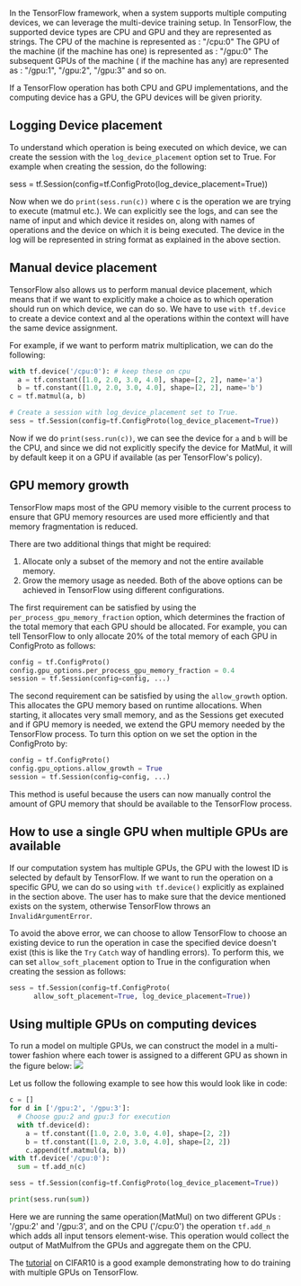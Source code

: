 
In the TensorFlow framework, when a system supports multiple computing devices, we can leverage the multi-device training setup. In TensorFlow, the supported device types are CPU and GPU and they are represented as strings.
The CPU of the machine is represented as : "/cpu:0"
The GPU of the machine (if the machine has one) is represented as : "/gpu:0"
The subsequent GPUs of the machine ( if the machine has any) are represented as : "/gpu:1", "/gpu:2", "/gpu:3" and so on.

If a TensorFlow operation has both CPU and GPU implementations, and the computing device has a GPU, the GPU devices will be given priority.

## Logging Device placement

To understand which operation is being executed on which device, we can create the session with the `log_device_placement`  option set to True. For example when creating the session, do the following:

sess = tf.Session(config=tf.ConfigProto(log_device_placement=True))

Now when we do `print(sess.run(c))` where c is the operation we are trying to execute (matmul etc.). We can explicitly see the logs, and can see the name of input and which device it resides on, along with names of operations and the device on which it is being executed. The device in the log will be represented in string format as explained in the above section.


## Manual device placement

TensorFlow also allows us to perform manual device placement, which means that if we want to explicitly make a choice as to which operation should run on which device, we can do so. We have to use `with tf.device` to create a device context and al the operations within the context will have the same device assignment.

For example, if we want to perform matrix multiplication, we can do the following:

```python
with tf.device('/cpu:0'): # keep these on cpu
  a = tf.constant([1.0, 2.0, 3.0, 4.0], shape=[2, 2], name='a')
  b = tf.constant([1.0, 2.0, 3.0, 4.0], shape=[2, 2], name='b')
c = tf.matmul(a, b)

# Create a session with log_device_placement set to True.
sess = tf.Session(config=tf.ConfigProto(log_device_placement=True))
```
Now if we do `print(sess.run(c))`, we can see the device for `a` and `b` will be the CPU, and since we did not explicitly specify the device for MatMul, it will by default keep it on a GPU if available (as per TensorFlow's policy).

## GPU memory growth

TensorFlow maps most of the GPU memory visible to the current process to ensure that GPU memory resources are used more efficiently and that memory fragmentation is reduced.

There are two additional things that might be required:
1. Allocate only a subset of the memory and not the entire available memory.
2. Grow the memory usage as needed.
Both of the above options can be achieved in TensorFlow using different configurations.

The first requirement can be satisfied by using the `per_process_gpu_memory_fraction` option, which determines the fraction of the total memory that each GPU should be allocated. For example, you can tell TensorFlow to only allocate 20% of the total memory of each GPU in ConfigProto as follows:

```python
config = tf.ConfigProto()
config.gpu_options.per_process_gpu_memory_fraction = 0.4
session = tf.Session(config=config, ...)
```

The second requirement can be satisfied by using the `allow_growth` option. This allocates the GPU memory based on runtime allocations. When starting, it allocates very small memory, and as the Sessions get executed and if GPU memory is needed, we extend the GPU memory needed by the TensorFlow process. To turn this option on we set the option in the ConfigProto by:

```python
config = tf.ConfigProto()
config.gpu_options.allow_growth = True
session = tf.Session(config=config, ...)
```

This method is useful because the users can now manually control the amount of GPU memory that should be available to the TensorFlow process.

## How to use a single GPU when multiple GPUs are available

If our computation system has multiple GPUs, the GPU with the lowest ID is selected by default by TensorFlow. If we want to run the operation on a specific GPU, we can do so using `with tf.device()` explicitly as explained in the section above. The user has to make sure that the device mentioned exists on the system, otherwise TensorFlow throws an `InvalidArgumentError`.

To avoid the above error, we can choose to allow TensorFlow to choose an existing device to run the operation in case the specified device doesn't exist (this is like the `Try` `Catch` way of handling errors). To perform this, we can set `allow_soft_placement` option to True in the configuration when creating the session as follows:

```python
sess = tf.Session(config=tf.ConfigProto(
      allow_soft_placement=True, log_device_placement=True))
```

## Using multiple GPUs on computing devices

To run a model on multiple GPUs, we can construct the model in a multi-tower fashion where each tower is assigned to a different GPU as shown in the figure below:
![](https://github.com/kavyasrinet/Paddle/blob/multi_device_tf/doc/design/images/gpu_gpu.png)

Let us follow the following example to see how this would look like in code:

```python
c = []
for d in ['/gpu:2', '/gpu:3']:
  # Choose gpu:2 and gpu:3 for execution
  with tf.device(d):
    a = tf.constant([1.0, 2.0, 3.0, 4.0], shape=[2, 2])
    b = tf.constant([1.0, 2.0, 3.0, 4.0], shape=[2, 2])
    c.append(tf.matmul(a, b))
with tf.device('/cpu:0'):
  sum = tf.add_n(c)

sess = tf.Session(config=tf.ConfigProto(log_device_placement=True))

print(sess.run(sum))
```
Here we are running the same operation(MatMul) on two different GPUs : '/gpu:2' and '/gpu:3', and on the CPU ('/cpu:0') the operation `tf.add_n` which adds all input tensors element-wise. This operation would collect the output of MatMulfrom the GPUs and aggregate them on the CPU.

The [tutorial](https://www.TensorFlow.org/tutorials/deep_cnn) on CIFAR10 is a good example demonstrating how to do training with multiple GPUs on TensorFlow.
